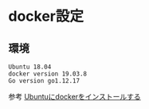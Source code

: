 # docker設定
  ## 環境
    Ubuntu 18.04
    docker version 19.03.8
    Go version go1.12.17

参考
[Ubuntuにdockerをインストールする](https://qiita.com/tkyonezu/items/0f6da57eb2d823d2611d)
